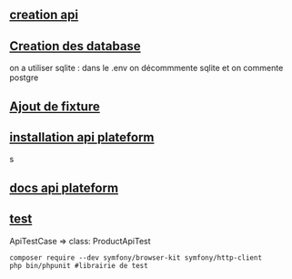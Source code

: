 ## [creation api](https://symfony.com/doc/current/setup.html)

## [Creation des database](https://symfony.com/doc/current/doctrine.html)
on a utiliser sqlite : dans le .env on décommmente sqlite et on commente postgre

## [Ajout de fixture](https://symfony.com/bundles/DoctrineFixturesBundle/current/index.html)

## [installation api plateform](https://api-platform.com/docs/core/getting-started/)
s
## [docs api plateform](https://api-platform.com/docs/distribution/)

## [test](https://aymeric-cucherousset.fr/symfony-6-tester-une-api/)
ApiTestCase => class: ProductApiTest

```shell
composer require --dev symfony/browser-kit symfony/http-client
php bin/phpunit #librairie de test
```